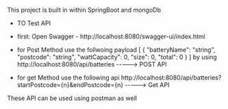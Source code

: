 This project is built in within SpringBoot and mongoDb 

- TO Test API
- first: Open Swagger - http://localhost:8080/swagger-ui/index.html
- for Post Method use the follwoing payload
[
  {
    "batteryName": "string",
    "postcode": "string",
    "wattCapacity": 0,
    "size": 0,
    "total": 0
  }
]
by using 
http://localhost:8080/api/batteries -----> POST API

- for get Method use the following api
  http://localhost:8080/api/batteries?startPostcode={n}&endPostcode={n} -----> Get API

These API can be used using postman as well 
